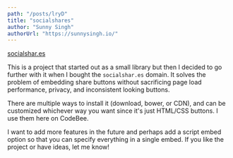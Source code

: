 ```yaml
---
path: "/posts/lryD"
title: "socialshares"
author: "Sunny Singh"
authorUrl: "https://sunnysingh.io/"
---
```


[socialshar.es](https://socialshar.es)

This is a project that started out as a small library but then I decided to go further with it when I bought the `socialshar.es` domain. It solves the problem of embedding share buttons without sacrificing page load performance, privacy, and inconsistent looking buttons.

There are multiple ways to install it (download, bower, or CDN), and can be customized whichever way you want since it's just HTML/CSS buttons. I use them here on CodeBee.

I want to add more features in the future and perhaps add a script embed option so that you can specify everything in a single embed. If you like the project or have ideas, let me know!